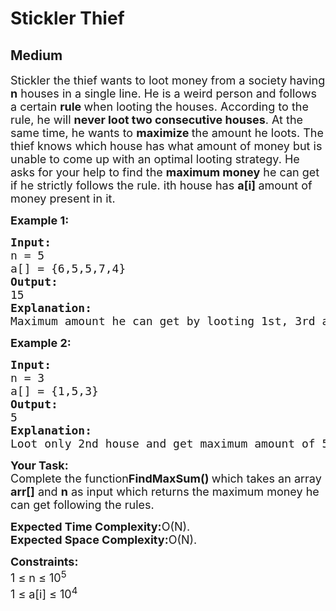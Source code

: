 # Stickler Thief
## Medium
<div class="problems_problem_content__Xm_eO" style="user-select: auto;"><p style="user-select: auto;"><span style="font-size: 18px; user-select: auto;">Stickler</span><span style="font-size: 18px; user-select: auto;"> the thief wants to loot money from a society<strong style="user-select: auto;"> </strong>having<strong style="user-select: auto;"> n</strong> houses in a single line. He is a weird person and follows a certain <strong style="user-select: auto;">rule </strong>when looting the houses. According to the rule, he will <strong style="user-select: auto;">never loot two consecutive houses</strong>. At the same time, he wants to <strong style="user-select: auto;">maximize </strong>the amount he loots. The thief knows which house has what amount of money but is unable to come up with an optimal looting strategy. He asks for your help to find the <strong style="user-select: auto;">maximum money</strong> he can get if he strictly follows the rule. ith house has </span><strong style="user-select: auto;"><span style="font-size: 18px; user-select: auto;">a[i] </span></strong><span style="font-size: 18px; user-select: auto;">amount of money present in it.</span></p>
<p style="user-select: auto;"><span style="font-size: 18px; user-select: auto;"><strong style="user-select: auto;">Example 1:</strong></span></p>
<pre style="user-select: auto;"><span style="font-size: 18px; user-select: auto;"><strong style="user-select: auto;">Input:
</strong>n = 5
a[] = {6,5,5,7,4}
<strong style="user-select: auto;">Output: <br style="user-select: auto;"></strong>15
<strong style="user-select: auto;">Explanation: <br style="user-select: auto;"></strong>Maximum amount he can get by looting 1st, 3rd and 5th house. Which is 6+5+4=15.</span></pre>
<p style="user-select: auto;"><span style="font-size: 18px; user-select: auto;"><strong style="user-select: auto;">Example 2:</strong></span></p>
<pre style="user-select: auto;"><span style="font-size: 18px; user-select: auto;"><strong style="user-select: auto;">Input:
</strong>n = 3
a[] = {1,5,3}
<strong style="user-select: auto;">Output: <br style="user-select: auto;"></strong>5
<strong style="user-select: auto;">Explanation: <br style="user-select: auto;"></strong>Loot only 2nd house and get maximum amount of 5.</span></pre>
<p style="user-select: auto;"><span style="font-size: 18px; user-select: auto;"><strong style="user-select: auto;">Your Task:</strong><br style="user-select: auto;">Complete the function<strong style="user-select: auto;">FindMaxSum() </strong>which takes an array <strong style="user-select: auto;">arr[]</strong> and <strong style="user-select: auto;">n</strong> as input which returns the maximum money he can get following the rules.</span></p>
<p style="user-select: auto;"><span style="font-size: 18px; user-select: auto;"><strong style="user-select: auto;">Expected Time Complexity:</strong>O(N).<br style="user-select: auto;"><strong style="user-select: auto;">Expected Space Complexity:</strong>O(N).</span></p>
<p style="user-select: auto;"><span style="font-size: 18px; user-select: auto;"><strong style="user-select: auto;">Constraints:</strong><br style="user-select: auto;">1 ≤ n ≤ 10<sup style="user-select: auto;">5</sup><br style="user-select: auto;">1 ≤ a[i] ≤ 10<sup style="user-select: auto;">4</sup></span></p></div>